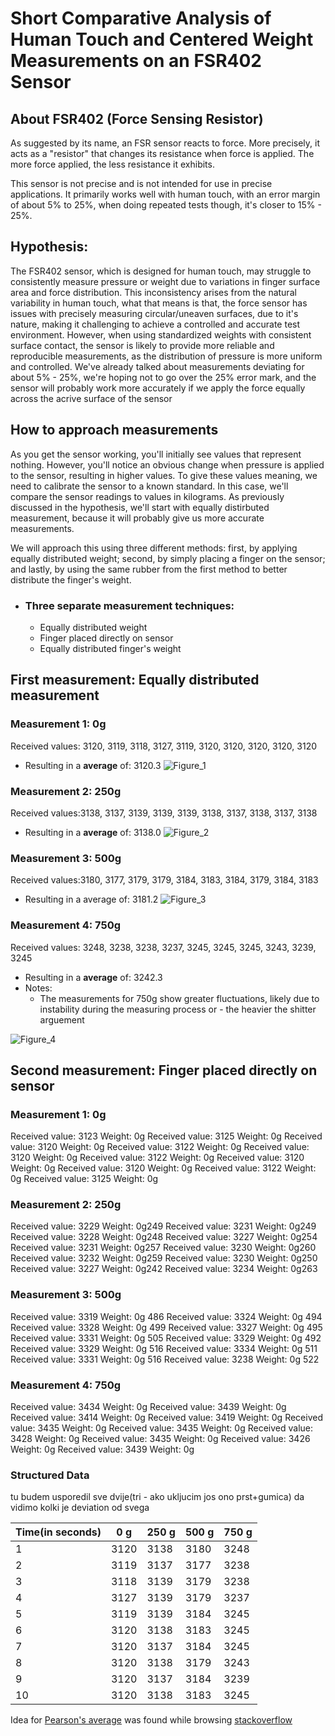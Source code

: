 # Short Comparative Analysis of Human Touch and Centered Weight Measurements on an FSR402 Sensor
## About FSR402 (Force Sensing Resistor)
As suggested by its name, an FSR sensor reacts to force. More precisely, it acts as a "resistor" that changes its resistance when force is applied. The more force applied, the less resistance it exhibits.<br /> 


This sensor is not precise and is not intended for use in precise applications. It primarily works well with human touch, with an error margin of about 5% to 25%, when doing repeated tests though, it's closer to
15% - 25%.
## Hypothesis:
The FSR402 sensor, which is designed for human touch, may struggle to consistently measure pressure or weight due to variations in finger surface area and force distribution. This inconsistency arises from the natural variability in human touch, what that means is that, the force sensor has issues with precisely measuring circular/uneaven surfaces, due to it's nature, making it challenging to achieve a controlled and accurate test environment. However, when using standardized weights with consistent surface contact, the sensor is likely to provide more reliable and reproducible measurements, as the distribution of pressure is more uniform and controlled.
We've already talked about measurements deviating for about 5% - 25%, we're hoping not to go over the 25% error mark, and the sensor will probably work more accurately if we apply the force equally across the acrive surface of the sensor
## How to approach measurements

As you get the sensor working, you'll initially see values that represent nothing. However, you'll notice an obvious change when pressure is applied to the sensor, resulting in higher values. To give these values meaning, we need to calibrate the sensor to a known standard. In this case, we'll compare the sensor readings to values in kilograms. As previously discussed in the hypothesis, we'll start with equally distirbuted measurement, because it will probably give us more accurate measurements.

We will approach this using three different methods: first, by applying equally distributed weight; second, by simply placing a finger on the sensor; and lastly, by using the same rubber from the first method to better distribute the finger's weight.
- ### Three separate measurement techniques:
    - Equally distributed weight
    - Finger placed directly on sensor
    - Equally distributed finger's weight

## First measurement: Equally distributed measurement

### <b>Measurement 1: 0g</b><br />
Received values: 3120, 3119, 3118, 3127, 3119, 3120, 3120, 3120, 3120, 3120

- Resulting in a <b>average</b> of: 3120.3
![Figure_1](https://github.com/user-attachments/assets/7229b94f-b077-4766-b81f-fe95ebeef32c)


### <b>Measurement 2: 250g</b><br />
Received values:3138, 3137, 3139, 3139, 3139, 3138, 3137, 3138, 3137, 3138

- Resulting in a <b>average</b> of: 3138.0
![Figure_2](https://github.com/user-attachments/assets/8bae13fd-5d5b-44db-bd09-db211684213e)


### <b>Measurement 3: 500g</b><br />
Received values:3180, 3177, 3179, 3179, 3184, 3183, 3184, 3179, 3184, 3183

- Resulting in a </b>average</b> of: 3181.2
![Figure_3](https://github.com/user-attachments/assets/00d4e78a-690f-4696-b097-6a1373135aef)


### <b>Measurement 4: 750g</b><br />
Received values: 3248, 3238, 3238, 3237, 3245, 3245, 3245, 3243, 3239, 3245

- Resulting in a <b>average</b> of: 3242.3
- Notes:
  - The measurements for 750g show greater fluctuations, likely due to instability during the measuring process or - the heavier the shitter arguement
    
![Figure_4](https://github.com/user-attachments/assets/8e55ea92-de60-4f5f-b17e-cd488af81845)

## Second measurement: Finger placed directly on sensor

### <b>Measurement 1: 0g</b><br />
Received value: 3123 Weight: 0g
Received value: 3125 Weight: 0g
Received value: 3120 Weight: 0g
Received value: 3122 Weight: 0g
Received value: 3120 Weight: 0g
Received value: 3122 Weight: 0g
Received value: 3120 Weight: 0g
Received value: 3120 Weight: 0g
Received value: 3122 Weight: 0g
Received value: 3125 Weight: 0g

### <b>Measurement 2: 250g</b><br />
Received value: 3229 Weight: 0g249
Received value: 3231 Weight: 0g249
Received value: 3228 Weight: 0g248
Received value: 3227 Weight: 0g254
Received value: 3231 Weight: 0g257
Received value: 3230 Weight: 0g260
Received value: 3232 Weight: 0g259
Received value: 3230 Weight: 0g250
Received value: 3227 Weight: 0g242
Received value: 3234 Weight: 0g263

### <b>Measurement 3: 500g</b><br />
Received value: 3319 Weight: 0g 486
Received value: 3324 Weight: 0g 494
Received value: 3328 Weight: 0g 499
Received value: 3327 Weight: 0g 495
Received value: 3331 Weight: 0g 505
Received value: 3329 Weight: 0g 492
Received value: 3329 Weight: 0g 516
Received value: 3334 Weight: 0g 511
Received value: 3331 Weight: 0g 516
Received value: 3238 Weight: 0g 522

### <b>Measurement 4: 750g</b><br />
Received value: 3434 Weight: 0g
Received value: 3439 Weight: 0g
Received value: 3414 Weight: 0g
Received value: 3419 Weight: 0g
Received value: 3435 Weight: 0g
Received value: 3435 Weight: 0g
Received value: 3428 Weight: 0g
Received value: 3435 Weight: 0g
Received value: 3426 Weight: 0g
Received value: 3439 Weight: 0g




### Structured Data
tu budem usporedil sve dvije(tri - ako ukljucim jos ono prst+gumica)  da vidimo kolki je deviation od svega

|**Time(in seconds)**| **0 g** | **250 g** | **500 g** | **750 g** |
|-----------|-----------|-----------|-----------|-----------|
|1          | 3120      | 3138      | 3180      | 3248      |
|2          | 3119      | 3137      | 3177      | 3238      |
|3          | 3118      | 3139      | 3179      | 3238      |
|4          | 3127      | 3139      | 3179      | 3237      |
|5          | 3119      | 3139      | 3184      | 3245      |
|6          | 3120      | 3138      | 3183      | 3245      |
|7          | 3120      | 3137      | 3184      | 3245      |
|8          | 3120      | 3138      | 3179      | 3243      |
|9          | 3120      | 3137      | 3184      | 3239      |
|10         | 3120      | 3138      | 3183      | 3245      |

Idea for [Pearson's average](https://stackoverflow.com/questions/47402209/how-to-find-correlation-between-two-values) was found while browsing [stackoverflow](https://stackoverflow.com/questions/47402209/how-to-find-correlation-between-two-values)




